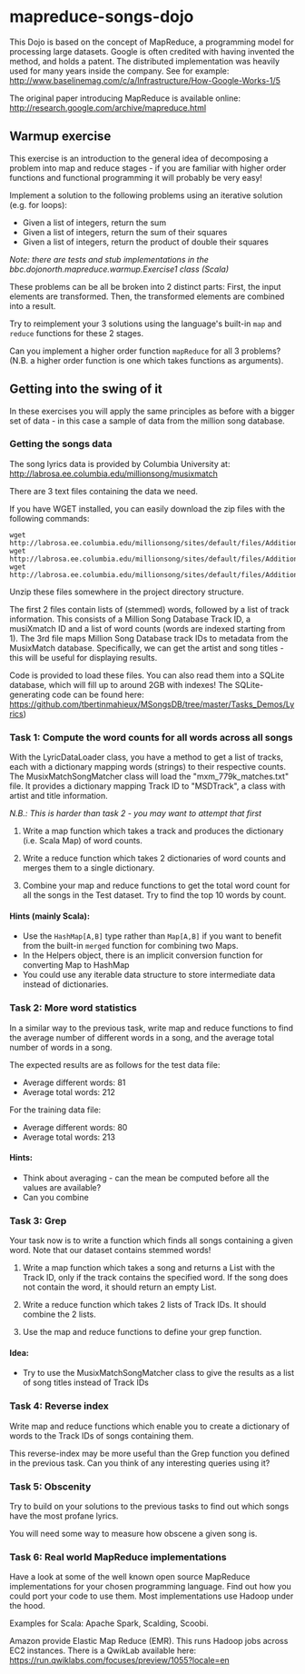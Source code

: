 # mapreduce-songs-dojo
This Dojo is based on the concept of MapReduce, a programming model for processing large datasets.
Google is often credited with having invented the method, and holds a patent.
The distributed implementation was heavily used for many years inside the company.
See for example: http://www.baselinemag.com/c/a/Infrastructure/How-Google-Works-1/5

The original paper introducing MapReduce is available online:
http://research.google.com/archive/mapreduce.html


## Warmup exercise

This exercise is an introduction to the general idea of decomposing a problem
into map and reduce stages - if you are familiar with higher order functions
and functional programming it will probably be very easy!

Implement a solution to the following problems using an iterative solution (e.g. for loops):
- Given a list of integers, return the sum
- Given a list of integers, return the sum of their squares
- Given a list of integers, return the product of double their squares

*Note: there are tests and stub implementations in the bbc.dojonorth.mapreduce.warmup.Exercise1 class (Scala)*

These problems can be all be broken into 2 distinct parts: First, the input elements are transformed. Then, the transformed elements are combined into a result.

Try to reimplement your 3 solutions using the language's built-in ```map``` and ```reduce```
functions for these 2 stages.

Can you implement a higher order function ```mapReduce``` for all 3
problems? (N.B. a higher order function is one which takes functions as arguments).


## Getting into the swing of it
In these exercises you will apply the same principles as before with a bigger
set of data - in this case a sample of data from the million song database.

### Getting the songs data

The song lyrics data is provided by Columbia University at:
http://labrosa.ee.columbia.edu/millionsong/musixmatch

There are 3 text files containing the data we need.

If you have WGET installed, you can easily download the zip files with the
following commands:

```
wget http://labrosa.ee.columbia.edu/millionsong/sites/default/files/AdditionalFiles/mxm_dataset_train.txt.zip
wget http://labrosa.ee.columbia.edu/millionsong/sites/default/files/AdditionalFiles/mxm_dataset_test.txt.zip
wget http://labrosa.ee.columbia.edu/millionsong/sites/default/files/AdditionalFiles/mxm_779k_matches.txt.zip
```

Unzip these files somewhere in the project directory structure.

The first 2 files contain lists of (stemmed) words, followed by a list of track
information. This consists of a Million Song Database Track ID, a musiXmatch ID and a list of word
counts (words are indexed starting from 1).
The 3rd file maps Million Song Database track IDs to metadata from the
MusixMatch database. Specifically, we can get the artist and song titles - this
will be useful for displaying results.

Code is provided to load these files. You can also read them
into a SQLite database, which will fill up to around 2GB with indexes!
The SQLite-generating code can be found here:
https://github.com/tbertinmahieux/MSongsDB/tree/master/Tasks_Demos/Lyrics)

### Task 1: Compute the word counts for all words across all songs

With the LyricDataLoader class, you have a method to get a list of tracks, each with a dictionary mapping words (strings) to their respective counts.
The MusixMatchSongMatcher class will load the "mxm_779k_matches.txt" file.
It provides a dictionary mapping Track ID to "MSDTrack", a class with artist and title information.

*N.B.: This is harder than task 2 - you may want to attempt that first*

1. Write a map function which takes a track and produces the dictionary (i.e. Scala Map) of word counts.

2. Write a reduce function which takes 2 dictionaries of word counts and merges them to a single dictionary.

3. Combine your map and reduce functions to get the total word count for all the songs in the Test dataset. Try to find the top 10 words by count.

#### Hints (mainly Scala):
- Use the ```HashMap[A,B]``` type rather than ```Map[A,B]``` if you want to benefit from the built-in ```merged``` function for combining two Maps.
- In the Helpers object, there is an implicit conversion function for converting Map to HashMap
- You could use any iterable data structure to store intermediate data instead of dictionaries.

### Task 2: More word statistics

In a similar way to the previous task, write map and reduce functions to find the average number of different words in a song, and the average total number of words in a song.

The expected results are as follows for the test data file:
- Average different words: 81
- Average total words: 212

For the training data file:
- Average different words: 80
- Average total words: 213

#### Hints:
- Think about averaging - can the mean be computed before all the values are available?
- Can you combine

### Task 3: Grep

Your task now is to write a function which finds all songs containing a given word.
Note that our dataset contains stemmed words!

1. Write a map function which takes a song and returns a List with the Track ID, only if the track contains the specified word.
  If the song does not contain the word, it should return an empty List.

2. Write a reduce function which takes 2 lists of Track IDs. It should combine the 2 lists.

3. Use the map and reduce functions to define your grep function.

#### Idea:
- Try to use the MusixMatchSongMatcher class to give the results as a list of song titles instead of Track IDs

### Task 4: Reverse index

Write map and reduce functions which enable you to create a dictionary of words to the Track IDs of songs  containing them.

This reverse-index may be more useful than the Grep function you defined in the previous task.
Can you think of any interesting queries using it?

### Task 5: Obscenity

Try to build on your solutions to the previous tasks to find out which songs have the most profane lyrics.

You will need some way to measure how obscene a given song is.

### Task 6: Real world MapReduce implementations

Have a look at some of the well known open source MapReduce implementations for your chosen programming language.
Find out how you could port your code to use them.
Most implementations use Hadoop under the hood.

Examples for Scala:
Apache Spark, Scalding, Scoobi.

Amazon provide Elastic Map Reduce (EMR). This runs Hadoop jobs across EC2 instances.
There is a QwikLab available here:
https://run.qwiklabs.com/focuses/preview/1055?locale=en
